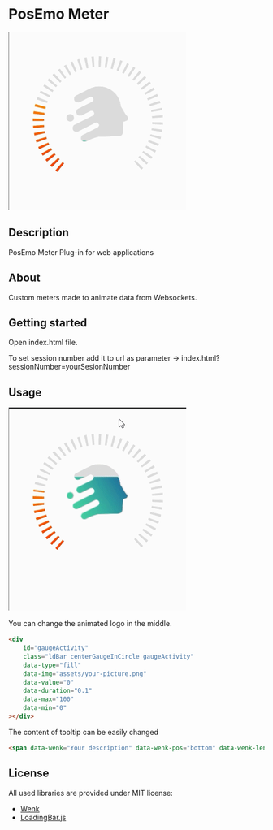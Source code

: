 # PosEmo Meter
![Animated meter](media/no-hint.gif)

## Description
PosEmo Meter Plug-in for web applications 

## About
Custom meters made to animate data from Websockets.

## Getting started
Open index.html file.

To set session number add it to url as parameter -> index.html?sessionNumber=yourSesionNumber

## Usage
![Animated meter](media/hint.gif)

You can change the animated logo in the middle.
```html
<div 
    id="gaugeActivity"
    class="ldBar centerGaugeInCircle gaugeActivity"
    data-type="fill"
    data-img="assets/your-picture.png"
    data-value="0"
    data-duration="0.1"
    data-max="100"
    data-min="0"
></div>
```

The content of tooltip can be easily changed
```html
<span data-wenk="Your description" data-wenk-pos="bottom" data-wenk-length="large" class="wenk-align--center centerGaugeTooltip">
```

## License
All used libraries are provided under MIT license:
* [Wenk](https://tiaanduplessis.github.io/wenk/)
* [LoadingBar.js](https://loading.io/progress/)